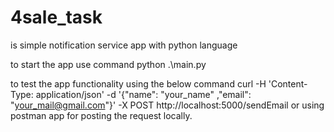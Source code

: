 # 4sale_task

is simple notification service app with python language

to start the app use command python .\main.py

to test the app functionality using the below command 
curl -H 'Content-Type: application/json' -d  '{"name": "your_name" ,"email": "your_mail@gmail.com"}' -X POST http://localhost:5000/sendEmail
or using postman app for posting the request locally.

